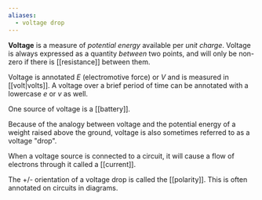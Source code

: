 ```yaml
---
aliases:
  - voltage drop
---
```

**Voltage** is a measure of *potential energy* available per *unit charge*. Voltage is always expressed as a quantity *between* two points, and will only be non-zero if there is [[resistance]] between them. 

Voltage is annotated $E$ (electromotive force) or $V$ and is measured in [[volt|volts]]. A voltage over a brief period of time can be annotated with a lowercase $e$ or $v$ as well.

One source of voltage is a [[battery]].

Because of the analogy between voltage and the potential energy of a weight raised above the ground, voltage is also sometimes referred to as a voltage "drop".

When a voltage source is connected to a circuit, it will cause a flow of electrons through it called a [[current]].

The +/- orientation of a voltage drop is called the [[polarity]]. This is often annotated on circuits in diagrams.